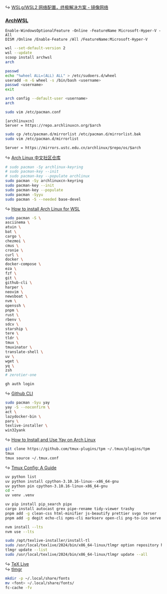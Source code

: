 ↪ [WSLg/WSL2 网络配置，终极解决方案 - 镜像网络](https://blog.gazer.win/essay/wsl2-mirrored-network.html)

### [ArchWSL](https://github.com/yuk7/ArchWSL)

```pwsh
Enable-WindowsOptionalFeature -Online -FeatureName Microsoft-Hyper-V -All
DISM /Online /Enable-Feature /All /FeatureName:Microsoft-Hyper-V
```

```sh
wsl --set-default-version 2
wsl --update
scoop install archwsl
arch
```

```sh
passwd
echo "%wheel ALL=(ALL) ALL" > /etc/sudoers.d/wheel
useradd -m -G wheel -s /bin/bash <username>
passwd <username>
exit
```

```sh
arch config --default-user <username>
arch
```

```sh
sudo vim /etc/pacman.conf
```

```
[archlinuxcn]
Server = https://repo.archlinuxcn.org/$arch
```

```sh
sudo cp /etc/pacman.d/mirrorlist /etc/pacman.d/mirrorlist.bak
sudo vim /etc/pacman.d/mirrorlist
```

```
Server = https://mirrors.ustc.edu.cn/archlinux/$repo/os/$arch
```

↪ [Arch Linux 中文社区仓库](https://www.archlinuxcn.org/archlinux-cn-repo-and-mirror/)

```sh
# sudo pacman -Sy archlinux-keyring
# sudo pacman-key --init
# sudo pacman-key --populate archlinux
sudo pacman -Sy archlinuxcn-keyring
sudo pacman-key --init
sudo pacman-key --populate
sudo pacman -Syyu
sudo pacman -S --needed base-devel
```

↪ [How to install Arch Linux for WSL](https://dev.to/jrcharney/how-to-install-arch-linux-for-wsl-184a)

```sh
sudo pacman -S \
asciinema \
atuin \
bat \
cargo \
chezmoi \
cmus \
cronie \
curl \
docker \
docker-compose \
eza \
fzf \
git \
github-cli \
harper \
neovim \
newsboat \
nvm \
openssh \
pnpm \
rust \
rbenv \
sdcv \
starship \
tere \
tldr \
tmux \
tmuxinator \
translate-shell \
uv \
wget \
yq \
zsh
# zerotier-one
```

```sh
gh auth login
```

↪ [Github CLI](https://cli.github.com/)

<!-- 

```sh
sudo pacman -S go
go env -w GO111MODULE=on
go env -w GOPROXY=https://goproxy.cn,direct
# go env -w GOPROXY=
go env
```

↪ [Goproxy.cn](https://goproxy.cn/)

```sh
git clone https://aur.archlinux.org/yay.git
cd yay
makepkg
sudo pacman -U yay-bin*.pkg.tar.xz
yay
``` -->

```sh
sudo pacman -Syu yay
yay -S --noconfirm \
act \
lazydocker-bin \
paru \
texlive-installer \
win32yank
```

↪ [How to Install and Use Yay on Arch Linux](https://www.makeuseof.com/install-and-use-yay-arch-linux/)

```sh
git clone https://github.com/tmux-plugins/tpm ~/.tmux/plugins/tpm
tmux
tmux source ~/.tmux.conf
```

↪ [Tmux Config: A Guide](https://builtin.com/articles/tmux-config)

```sh
uv python list
uv python install cpython-3.10.16-linux--x86_64-gnu
uv python pin cpython-3.10.16-linux-x86_64-gnu
cd ~
uv venv .venv
```

```sh
uv pip install pip_search pipx
cargo install autocast grex pipe-rename tidy-viewer trashy
pnpm add -g clean-css html-minifier js-beautify prettier svgo terser
pnpm add -g degit echo-cli npms-cli markserv open-cli png-to-ico serve
```

```sh
nvm install --lts
nvm use --lts
```

```sh
sudo /opt/texlive-installer/install-tl
sudo /usr/local/texlive/2024/bin/x86_64-linux/tlmgr option repository https://mirrors.cernet.edu.cn/CTAN/systems/texlive/tlnet
tlmgr update --list
sudo /usr/local/texlive/2024/bin/x86_64-linux/tlmgr update --all
```

↪ [TeX Live](https://wiki.archlinux.org/title/TeX_Live)  
↪ [tlmgr](https://tug.org/texlive/doc/tlmgr.html)

<!-- ```sh
hererocks lua53 -l5.3 -rlatest
source lua53/bin/activate
luarocks install luacheck
deactivate-lua
```

↪ [hererocks](https://github.com/mpeterv/hererocks) -->

<!-- ### [gvm](https://github.com/moovweb/gvm) 

```sh
yay -S gvm-git
gvm install 1.21.0
gvm use 1.21.0
```
-->

<!-- ### [goenv](https://github.com/go-nv/goenv)

```sh
git clone --depth=1 https://github.com/go-nv/goenv.git ~/.goenv
sudo vim ~/.zshrc
```

```
export GOENV_ROOT="$HOME/.goenv"
export PATH="$GOENV_ROOT/bin:$PATH"
eval "$(goenv init -)"
```

```sh
source ~/.zshrc
```

```sh
goenv install 1.22.0
```

Or:

```sh
wget https://go.dev/dl/go1.22.0.linux-arm64.tar.gz
mkdir -p ~/.goenv/cache
mv go1.22.0.linux-arm64.tar.gz ~/.goenv/cache/
goenv install 1.22.0
go version
```
-->

```sh
mkdir -p ~/.local/share/fonts
mv <font> ~/.local/share/fonts/
fc-cache -fv
```